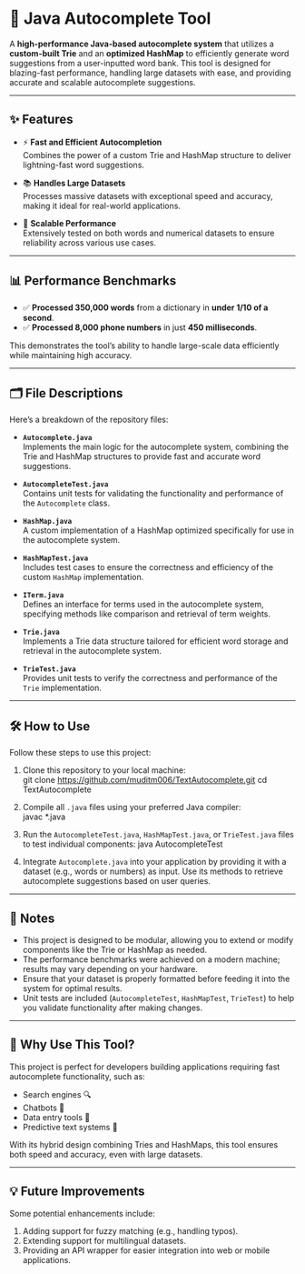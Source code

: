 # 🚀 Java Autocomplete Tool

A **high-performance Java-based autocomplete system** that utilizes a **custom-built Trie** and an **optimized HashMap** to efficiently generate word suggestions from a user-inputted word bank. This tool is designed for blazing-fast performance, handling large datasets with ease, and providing accurate and scalable autocomplete suggestions.

---

## ✨ Features

- ⚡ **Fast and Efficient Autocompletion**  
  Combines the power of a custom Trie and HashMap structure to deliver lightning-fast word suggestions.  

- 📚 **Handles Large Datasets**  
  Processes massive datasets with exceptional speed and accuracy, making it ideal for real-world applications.  

- 🔧 **Scalable Performance**  
  Extensively tested on both words and numerical datasets to ensure reliability across various use cases.  

---

## 📊 Performance Benchmarks

- ✅ **Processed 350,000 words** from a dictionary in **under 1/10 of a second**.  
- ✅ **Processed 8,000 phone numbers** in just **450 milliseconds**.  

This demonstrates the tool’s ability to handle large-scale data efficiently while maintaining high accuracy.

---

## 🗂️ File Descriptions

Here’s a breakdown of the repository files:

- **`Autocomplete.java`**  
  Implements the main logic for the autocomplete system, combining the Trie and HashMap structures to provide fast and accurate word suggestions.

- **`AutocompleteTest.java`**  
  Contains unit tests for validating the functionality and performance of the `Autocomplete` class.

- **`HashMap.java`**  
  A custom implementation of a HashMap optimized specifically for use in the autocomplete system.

- **`HashMapTest.java`**  
  Includes test cases to ensure the correctness and efficiency of the custom `HashMap` implementation.

- **`ITerm.java`**  
  Defines an interface for terms used in the autocomplete system, specifying methods like comparison and retrieval of term weights.

- **`Trie.java`**  
  Implements a Trie data structure tailored for efficient word storage and retrieval in the autocomplete system.

- **`TrieTest.java`**  
  Provides unit tests to verify the correctness and performance of the `Trie` implementation.

---

## 🛠️ How to Use

Follow these steps to use this project:

1. Clone this repository to your local machine:  
git clone https://github.com/muditm006/TextAutocomplete.git
cd TextAutocomplete
2. Compile all `.java` files using your preferred Java compiler:  
javac *.java
3. Run the `AutocompleteTest.java`, `HashMapTest.java`, or `TrieTest.java` files to test individual components:
java AutocompleteTest

4. Integrate `Autocomplete.java` into your application by providing it with a dataset (e.g., words or numbers) as input. Use its methods to retrieve autocomplete suggestions based on user queries.

---

## 📝 Notes

- This project is designed to be modular, allowing you to extend or modify components like the Trie or HashMap as needed.
- The performance benchmarks were achieved on a modern machine; results may vary depending on your hardware.
- Ensure that your dataset is properly formatted before feeding it into the system for optimal results.
- Unit tests are included (`AutocompleteTest`, `HashMapTest`, `TrieTest`) to help you validate functionality after making changes.

---

## 🌟 Why Use This Tool?

This project is perfect for developers building applications requiring fast autocomplete functionality, such as:
- Search engines 🔍
- Chatbots 🤖
- Data entry tools 📝
- Predictive text systems 📱

With its hybrid design combining Tries and HashMaps, this tool ensures both speed and accuracy, even with large datasets.

---

## 💡 Future Improvements

Some potential enhancements include:
1. Adding support for fuzzy matching (e.g., handling typos).  
2. Extending support for multilingual datasets.  
3. Providing an API wrapper for easier integration into web or mobile applications.
